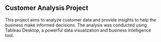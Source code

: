 ## Customer Analysis Project

This project aims to analyze customer data and provide insights to help the business make informed decisions. The analysis was conducted using Tableau Desktop, a powerful data visualization and business intelligence tool.
